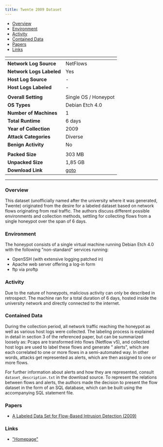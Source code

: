 ```yaml
---
title: Twente 2009 Dataset
---
```


- [Overview](#overview)
- [Environment](#environment)
- [Activity](#activity)
- [Contained Data](#contained-data)
- [Papers](#papers)
- [Links](#links)

| <!-- -->                 | <!-- -->                                                                                    |
|--------------------------|---------------------------------------------------------------------------------------------|
| **Network Log Source**   | NetFlows                                                                                    |
| **Network Logs Labeled** | Yes                                                                                         |
| **Host Log Source**      | -                                                                                           |
| **Host Logs Labeled**    | -                                                                                           |
|                          |                                                                                             |
| **Overall Setting**      | Single OS / Honeypot                                                                        |
| **OS Types**             | Debian Etch 4.0                                                                             |
| **Number of Machines**   | 1                                                                                           |
| **Total Runtime**        | 6 days                                                                                      |
| **Year of Collection**   | 2009                                                                                        |
| **Attack Categories**    | Diverse                                                                                     |
| **Benign Activity**      | No                                                                                          |
|                          |                                                                                             |
| **Packed Size**          | 303 MB                                                                                      |
| **Unpacked Size**        | 1,85 GB                                                                                     |
| **Download Link**        | [goto](https://storage.dacs.utwente.nl/simpleweb-traces/traces/netflow/netflow2/index.html) |

***

### Overview

This dataset (unofficially named after the university where it was generated, Twente) originated from the desire for a
labeled dataset based on network flows originating from real traffic.
The authors discuss different possible environments and collection methods, settling for collecting flows from a single
honeypot over the span of 6 days.

### Environment

The honeypot consists of a single virtual machine running Debian Etch 4.0 with the following "non-standard" services
running:

- OpenSSH (with extensive logging patched in)
- Apache web server offering a log-in form
- ftp via proftp

### Activity

Due to the nature of honeypots, malicious activity can only be described in retrospect.
The machine ran for a total duration of 6 days, hosted inside the university network and directly connected to the
internet.

### Contained Data

During the collection period, all network traffic reaching the honeypot as well as various host logs were collected.
The labeling process is explained in detail in section 3 of the referenced paper, but can be summarized loosely as:
Pcaps are transformed into flows (Netflow v5), and collected host logs are used to label these flows and generate "
alerts", which are each correlated to one or more flows in a semi-automated way.
In other words, attacks get represented as alerts, which are then assigned to one or more flows.

For further information about alerts and how they are represented, consult `dataset_description.txt` in the download
source.
To represent the relations between flows and alerts, the authors made the decision to present the flow dataset in the
form of an SQL database, which can be built using the accompanying SQL statement file.

### Papers

- [A Labeled Data Set for Flow-Based Intrusion Detection (2009)](https://doi.org/10.1007/978-3-642-04968-2_4)

### Links

- ["Homepage"](https://storage.dacs.utwente.nl/simpleweb-traces/traces/netflow/netflow2/index.html)